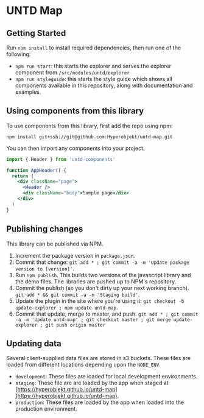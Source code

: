 # UNTD Map

## Getting Started

Run `npm install` to install required dependencies, then run
one of the following:

- `npm run start`: this starts the explorer and serves the
  explorer component from `/src/modules/untd/explorer`
- `npm run styleguide`: this starts the style guide which
  shows all components available in this repository, along
  with documentation and examples.

## Using components from this library

To use components from this library, first add the repo
using npm:

```
npm install git+ssh://git@github.com:Hyperobjekt/untd-map.git
```

You can then import any components into your project.

```jsx
import { Header } from 'untd-components'

function AppHeader() {
  return (
    <div className="page">
      <Header />
      <div className="body">Sample page</div>
    </div>
  )
}
```

## Publishing changes

This library can be published via NPM. 

1. Increment the package version in `package.json`. 
2. Commit that change: `git add * ; git commit -a -m 'Update package version to [version]'`.
2. Run `npm publish`. This builds two versions of the javascript library and the demo files. The libraries are pushed up to NPM's repository.
3. Commit the publish (so you don't dirty up your next working branch). `git add * && git commit -a -m 'Staging build'`.
4. Update the plugin in the site where you're using it: `git checkout -b update-explorer ; npm update untd-map`.
5. Commit that update, merge to master, and push. `git add * ; git commit -a -m 'Update untd-map' ; git checkout master ; git merge update-explorer ; git push origin master`

## Updating data

Several client-supplied data files are stored in s3 buckets. These files are loaded from different locations depending upon the `NODE_ENV`.

* `development`: These files are loaded for local development environments.
* `staging`: These file are are loaded by the app when staged at [https://hyperobjekt.github.io/untd-map](https://hyperobjekt.github.io/untd-map).
* `production`: These files are loaded by the app when loaded into the production environment.
